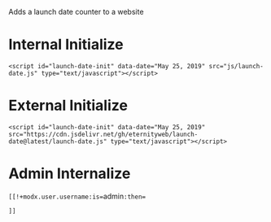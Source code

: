Adds a launch date counter to a website

# Internal Initialize #

`<script id="launch-date-init" data-date="May 25, 2019" src="js/launch-date.js" type="text/javascript"></script>`

# External Initialize #

`<script id="launch-date-init" data-date="May 25, 2019" src="https://cdn.jsdelivr.net/gh/eternityweb/launch-date@latest/launch-date.js" type="text/javascript"></script>`

# Admin Internalize #
`[[!+modx.user.username:is=`admin`:then=`
<script id="launch-date-init" data-date="" src="https://cdn.jsdelivr.net/gh/eternityweb/launch-date@latest/launch-date.js" type="text/javascript"></script>
`]]`
